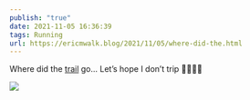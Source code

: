 ```yaml
---
publish: "true"
date: 2021-11-05 16:36:39
tags: Running
url: https://ericmwalk.blog/2021/11/05/where-did-the.html
---
```


Where did the [trail](https://www.strava.com/activities/6216366464) go... Let’s hope I don’t trip 😬🏃🏻‍♂️

![](https://ericmwalk.blog/uploads/2021/6919cdc6fd.jpg)